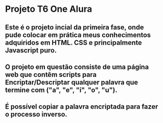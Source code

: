# Projeto T6 One Alura

## Este é o projeto incial da primeira fase, onde pude colocar em prática meus conhecimentos adquiridos em HTML. CSS e principalmente Javascript puro.

## O projeto em questão consiste de uma página web que contêm scripts para Encriptar/Descriptar qualquer palavra que termine com ("a", "e", "i", "o", "u"). 
## É possível copiar a palavra encriptada para fazer o processo inverso.

